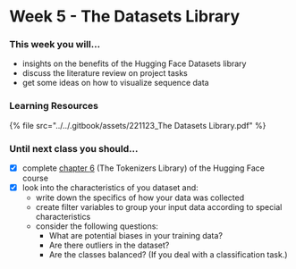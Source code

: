 # Week 5 - The Datasets Library

### This week you will...

* insights on the benefits of the Hugging Face Datasets library
* discuss the literature review on project tasks
* get some ideas on how to visualize sequence data

### Learning Resources

{% file src="../../.gitbook/assets/221123_The Datasets Library.pdf" %}

### Until next class you should...

* [x] complete [chapter ](https://huggingface.co/course/chapter6/1)[6](https://huggingface.co/course/chapter6/1) (The Tokenizers Library) of the Hugging Face course
* [x] look into the characteristics of you dataset and:
  * write down the specifics of how your data was collected
  * create filter variables to group your input data according to special characteristics
  * consider the following questions:
    * What are potential biases in your training data?
    * Are there outliers in the dataset?
    * Are the classes balanced? (If you deal with a classification task.)
